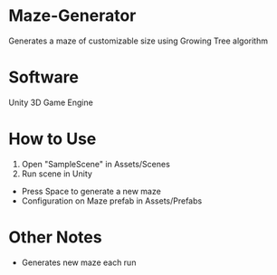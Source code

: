 # Maze-Generator
Generates a maze of customizable size using Growing Tree algorithm

# Software
Unity 3D Game Engine

# How to Use
1) Open "SampleScene" in Assets/Scenes
2) Run scene in Unity
- Press Space to generate a new maze
- Configuration on Maze prefab in Assets/Prefabs

# Other Notes
- Generates new maze each run
